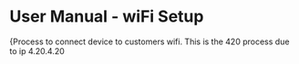 # User Manual - wiFi Setup
{Process to connect device to customers wifi. This is the 420 process due to ip 4.20.4.20

